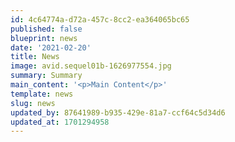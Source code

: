 ```yaml
---
id: 4c64774a-d72a-457c-8cc2-ea364065bc65
published: false
blueprint: news
date: '2021-02-20'
title: News
image: avid.sequel01b-1626977554.jpg
summary: Summary
main_content: '<p>Main Content</p>'
template: news
slug: news
updated_by: 87641989-b935-429e-81a7-ccf64c5d34d6
updated_at: 1701294958
---
```

